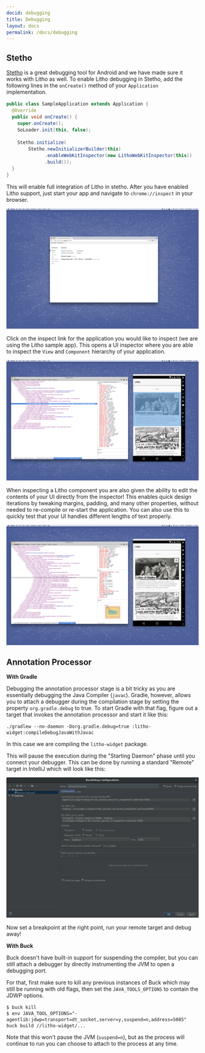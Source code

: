 ```yaml
---
docid: debugging
title: Debugging
layout: docs
permalink: /docs/debugging
---
```


## Stetho

[Stetho](http://facebook.github.io/stetho/) is a great debugging tool for Android and we have made sure it works with Litho as well.
To enable Litho debugging in Stetho, add the following lines in the `onCreate()` method of your `Application` implementation.

```java
public class SampleApplication extends Application {
  @Override
  public void onCreate() {
    super.onCreate();
    SoLoader.init(this, false);
    
    Stetho.initialize(
        Stetho.newInitializerBuilder(this)
              .enableWebKitInspector(new LithoWebKitInspector(this))
              .build());
  }
}
```

This will enable full integration of Litho in stetho. After you have enabled Litho support, just start your app and navigate to `chrome://inspect` in your browser.

![Stetho start](/docs/static/images/stetho-start.png)

Click on the inspect link for the application you would like to inspect (we are using the Litho sample app). This opens a UI inspector where you are able to inspect the `View` and `Component` hierarchy of your application.

![Stetho inspect](/docs/static/images/stetho-inspect.png)

When inspecting a Litho component you are also given the ability to edit the contents of your UI directly from the inspector! This enables quick design iterations by tweaking margins, padding, and many other properties, without needed to re-compile or re-start the application. You can also use this to quickly test that your UI handles different lengths of text properly.

![Stetho edit](/docs/static/images/stetho-edit.png)


## Annotation Processor

**With Gradle**

Debugging the annotation processor stage is a bit tricky as you are essentially debugging the Java Compiler (`javac`).
Gradle, however, allows you to attach a debugger during the compilation stage by setting the property `org.gradle.debug` to true.
To start Gradle with that flag, figure out a target that invokes the annotation processor and start it like this:

```
./gradlew --no-daemon -Dorg.gradle.debug=true :litho-widget:compileDebugJavaWithJavac
```

In this case we are compiling the `litho-widget` package.

This will pause the execution during the "Starting Daemon" phase until you connect your debugger. This can be done by
running a standard "Remote" target in IntelliJ which will look like this:

![IntelliJ Remote Target](/docs/static/images/remote-debugger.png)

Now set a breakpoint at the right point, run your remote target and debug away!

**With Buck**

Buck doesn't have built-in support for suspending the compiler, but you can still attach a debugger by directly
instrumenting the JVM to open a debugging port.

For that, first make sure to kill any previous instances of Buck which may still be running with old flags, then
set the `JAVA_TOOLS_OPTIONS` to contain the JDWP options.

```
$ buck kill
$ env JAVA_TOOL_OPTIONS="-agentlib:jdwp=transport=dt_socket,server=y,suspend=n,address=5005" buck build //litho-widget/...
```

Note that this won't pause the JVM (`suspend=n`), but as the process will continue to run you can choose to
attach to the process at any time.
